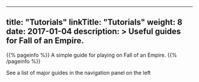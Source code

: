 
---
title: "Tutorials"
linkTitle: "Tutorials"
weight: 8
date: 2017-01-04
description: >
  Useful guides for Fall of an Empire.
---

{{% pageinfo %}}
A simple guide for playing on Fall of an Empire.
{{% /pageinfo %}}

See a list of major guides in the navigation panel on the left

